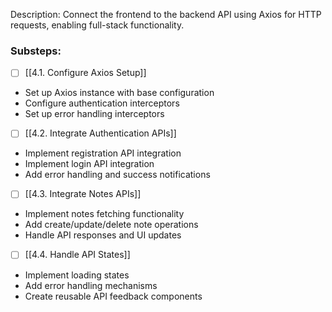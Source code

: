 Description: Connect the frontend to the backend API using Axios for HTTP requests, enabling full-stack functionality.

### Substeps:

- [ ] [[4.1. Configure Axios Setup]]

- Set up Axios instance with base configuration
- Configure authentication interceptors
- Set up error handling interceptors

- [ ] [[4.2. Integrate Authentication APIs]]

- Implement registration API integration
- Implement login API integration
- Add error handling and success notifications

- [ ] [[4.3. Integrate Notes APIs]]

- Implement notes fetching functionality
- Add create/update/delete note operations
- Handle API responses and UI updates

- [ ] [[4.4. Handle API States]]

- Implement loading states
- Add error handling mechanisms
- Create reusable API feedback components